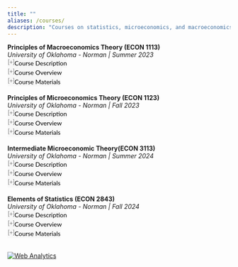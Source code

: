 ```yaml
---
title: ""
aliases: /courses/
description: "Courses on statistics, microeconomics, and macroeconomics. For undergraduate students."
---
```


<link rel="stylesheet" href="https://cdnjs.cloudflare.com/ajax/libs/font-awesome/6.0.0/css/all.min.css">

<style>
button.accordion {
font:14px/1.5 Lato, "Helvetica Neue", Helvetica, Arial, sans-serif;
cursor: pointer;
padding: 0px;
border: none;
text-align: left;
outline: none;
font-size: 100%;
transition: 0.3s;
background-color: #f8f8f8;
}
button.accordion.active, button.accordion:hover {
background-color: #f8f8f8;
}
button.accordion:after {
content: " [+] ";
font-size: 90%;
color:#777;
float: left;
margin-left: 1px;
}
button.accordion.active:after {
content: " [\2212] ";
}
div.panel {
padding: 0 20px;
margin-top: 5px;
display: none;
background-color: white;
font-size: 100%;
}
div.panel.show {
display: block !important;
}
.semester-item {
margin-bottom: 8px;
}
.semester-label {
font-weight: bold;
color: #1976d2;
}
</style>

<p style="margin:0"> <a style="margin:0; font-size:100%; font-weight:bold">Principles of Macroeconomics Theory (ECON 1113)</a> <br> <i>University of Oklahoma - Norman | Summer 2023</i> <br><button class="accordion">
Course Description
</button>
<div class="panel" style="background-color: #F1F1F1; color: #666; padding: 10px;"><p>The objective of this course is to introduce students to basic Macroeconomics concepts and prepare them for future economic classes. By the end of this class, students should be able to (1) understand and explain basic macroeconomic concepts and basic elements of how the economy in the US is structured, (2) apply their understanding of economics to current events, and (3) be able to distinguish between correct and incorrect economic logic.</p></div>
<p style="margin:0"><button class="accordion">
Course Overview
</button>
<div class="panel" style="background-color: #F1F1F1; color: #666; padding: 10px;"><p>Macroeconomics is a branch of economics that focuses on economic outcomes at the national level. Questions like: "Why are some countries rich while others are poor?" and "Why do some countries experience rapid growth while others stagnate?" are complicated. They are also best addressed after becoming familiar with a set of "tools" that facilitate a deep understanding of economic outcomes.</p></div>
<p style="margin:0"><button class="accordion">
Course Materials
</button>
<div class="panel" style="background-color: #F1F1F1; color: #666; padding: 10px;">
<div class="semester-item">
<span class="semester-label">Summer 2023:</span> 
<a href="/Syllabus_ECON_1113_Summer_2023.pdf">Syllabus</a> | 
<a href="/Eval_ECON_1113_Summer_2023.pdf">Course Evaluation</a>
</div>
</div><br>

<p style="margin:0"> <a style="margin:0; font-size:100%; font-weight:bold">Principles of Microeconomics Theory (ECON 1123)</a> <br> <i>University of Oklahoma - Norman | Fall 2023</i> <br><button class="accordion">
Course Description
</button>
<div class="panel" style="background-color: #F1F1F1; color: #666; padding: 10px;"><p>The objective of this course is to introduce students to basic microeconomic concepts and prepare them for future economic classes. By the end of this class, students should be able to understand microeconomic theory and its applications, prepare and understand basic equilibrium graphs, relate economic topics to real world situations, and explain economic principles.</p></div>
<p style="margin:0"><button class="accordion">
Course Overview
</button>
<div class="panel" style="background-color: #F1F1F1; color: #666; padding: 10px;"><p>Microeconomics is a branch of economics that studies the behavior of individuals and businesses and how decisions are made based on the allocation of limited resources. Microeconomics examines how these decisions and behaviors affect the supply and demand for goods and services, which determine the prices we pay.</p></div>
<p style="margin:0"><button class="accordion">
Course Materials
</button>
<div class="panel" style="background-color: #F1F1F1; color: #666; padding: 10px;">
<div class="semester-item">
<span class="semester-label">Fall 2023:</span> 
<a href="/Syllabus_ECON_1123_Fall_2023.pdf">Syllabus</a> | 
<a href="/Eval_ECON_1123_Fall_2023.pdf">Course Evaluation</a>
</div>
</div><br>

<p style="margin:0"> <a style="margin:0; font-size:100%; font-weight:bold">Intermediate Microeconomic Theory(ECON 3113)</a> <br> <i>University of Oklahoma - Norman | Summer 2024</i> <br><button class="accordion">
Course Description
</button>
<div class="panel" style="background-color: #F1F1F1; color: #666; padding: 10px;"><p>The objective of this course is to introduce students to more advanced microeconomic concepts. We develop price theory—preferences and utility, constrained optimization and duality, production and cost, partial and general equilibrium, and the welfare theorems—with applications to taxes, externalities, and market power. By the end, students can set up and solve optimization problems, perform comparative statics, and evaluate efficiency and policy outcomes in real markets.</p></div>
<p style="margin:0"><button class="accordion">
Course Overview
</button>
<div class="panel" style="background-color: #F1F1F1; color: #666; padding: 10px;"><p>Microeconomics examines how people and firms make choices under scarcity and how markets coordinate those choices. We use tools like supply–demand, elasticity, and marginal analysis to analyze real policies and market outcomes (taxes, externalities, market power).</p></div>
<p style="margin:0"><button class="accordion">
Course Materials
</button>
<div class="panel" style="background-color: #F1F1F1; color: #666; padding: 10px;">
<div class="semester-item">
<span class="semester-label">Summer 2024:</span> 
<a href="/Syllabus_ECON_3113_Summer_2024.pdf">Syllabus</a> | 
<a href="/Eval_ECON_3113_Summer_2024.pdf">Course Evaluation</a>
</div>
</div><br>

<p style="margin:0"> <a style="margin:0; font-size:100%; font-weight:bold">Elements of Statistics (ECON 2843)</a> <br> <i>University of Oklahoma - Norman | Fall 2024 </i> <br><button class="accordion">
Course Description
</button>
<div class="panel" style="background-color: #F1F1F1; color: #666; padding: 10px;"><p>This is an introductory statistics course, which surveys basic statistical techniques with particular emphasis on business and economic applications. The learning objective of this course is to improve students' analytical skills in understanding and employing the descriptive and inferential statistics.</p></div>
<p style="margin:0"><button class="accordion">
Course Overview
</button>
<div class="panel" style="background-color: #F1F1F1; color: #666; padding: 10px;"><p>We begin this course by learning how to describe the data in use. Then, we focus on applied probability theory, which enables us to understand the essence of statistical inference. And for the rest of the course, we explore multiple inference tools such as confidence interval estimation, hypothesis testing, and the analysis of variance. These tools help us make use of sample data to reach conclusions about population parameters.</p></div>
<p style="margin:0"><button class="accordion">
Course Materials
</button>
<div class="panel" style="background-color: #F1F1F1; color: #666; padding: 10px;">
<div class="semester-item">
<span class="semester-label">Fall 2024:</span> 
<a href="/Syllabus_ECON_2843_Fall_2024.pdf">Syllabus</a> | 
<a href="/Eval_ECON_2843_Fall_2024.pdf">Course Evaluation</a>
</div>
</div><br>

<script> 
var acc = document.getElementsByClassName("accordion");
var i;
for (i = 0; i < acc.length; i++) {
    acc[i].onclick = function(){
        this.classList.toggle("active");
        this.parentNode.nextElementSibling.classList.toggle("show");
  }
}
</script>

<!-- Default Statcounter code for Personal Website
https://ahmedelfatmaoui.github.io/ -->
<script type="text/javascript">
var sc_project=12988052; 
var sc_invisible=1; 
var sc_security="0346b3d7"; 
</script>
<script type="text/javascript"
src="https://www.statcounter.com/counter/counter.js" async></script>
<noscript><div class="statcounter"><a title="Web Analytics"
href="https://statcounter.com/" target="_blank"><img class="statcounter"
src="https://c.statcounter.com/12988052/0/0346b3d7/1/" alt="Web Analytics"
referrerPolicy="no-referrer-when-downgrade"></a></div></noscript>
<!-- End of Statcounter Code -->

